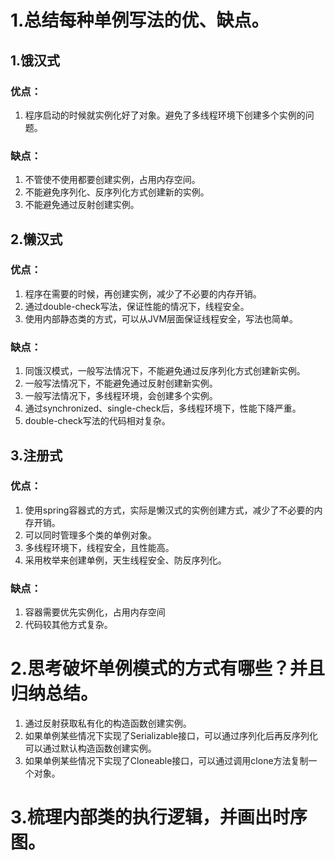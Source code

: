 # 1.总结每种单例写法的优、缺点。
## 1.饿汉式
### 优点：
1. 程序启动的时候就实例化好了对象。避免了多线程环境下创建多个实例的问题。
### 缺点：
1. 不管使不使用都要创建实例，占用内存空间。
2. 不能避免序列化、反序列化方式创建新的实例。
3. 不能避免通过反射创建实例。

## 2.懒汉式
### 优点：
1. 程序在需要的时候，再创建实例，减少了不必要的内存开销。
2. 通过double-check写法，保证性能的情况下，线程安全。
3. 使用内部静态类的方式，可以从JVM层面保证线程安全，写法也简单。

### 缺点：
1. 同饿汉模式，一般写法情况下，不能避免通过反序列化方式创建新实例。
2. 一般写法情况下，不能避免通过反射创建新实例。
3. 一般写法情况下，多线程环境，会创建多个实例。
4. 通过synchronized、single-check后，多线程环境下，性能下降严重。
5. double-check写法的代码相对复杂。

## 3.注册式
### 优点：
1. 使用spring容器式的方式，实际是懒汉式的实例创建方式，减少了不必要的内存开销。
2. 可以同时管理多个类的单例对象。
3. 多线程环境下，线程安全，且性能高。
4. 采用枚举来创建单例，天生线程安全、防反序列化。

### 缺点：
1. 容器需要优先实例化，占用内存空间
2. 代码较其他方式复杂。

# 2.思考破坏单例模式的方式有哪些？并且归纳总结。
1. 通过反射获取私有化的构造函数创建实例。
2. 如果单例某些情况下实现了Serializable接口，可以通过序列化后再反序列化可以通过默认构造函数创建实例。
3. 如果单例某些情况下实现了Cloneable接口，可以通过调用clone方法复制一个对象。

# 3.梳理内部类的执行逻辑，并画出时序图。